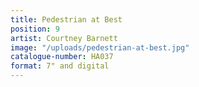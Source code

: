 ```yaml
---
title: Pedestrian at Best
position: 9
artist: Courtney Barnett
image: "/uploads/pedestrian-at-best.jpg"
catalogue-number: HA037
format: 7" and digital
---
```



